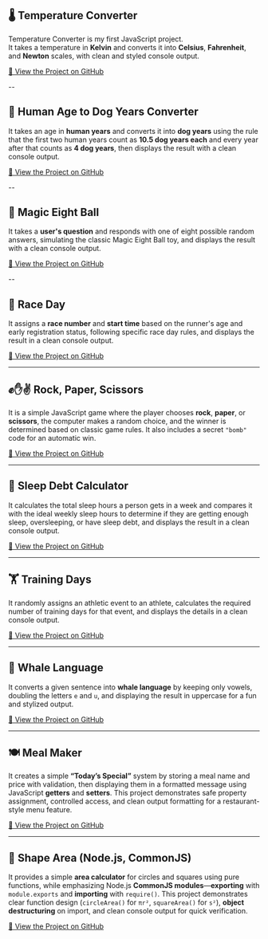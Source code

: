 

## 🌡️ Temperature Converter 

Temperature Converter is my first JavaScript project.  
It takes a temperature in **Kelvin** and converts it into **Celsius**, **Fahrenheit**, and **Newton** scales, with clean and styled console output.  

[🔗 View the Project on GitHub](https://github.com/SunilKumarPeela/TemperatureConverter/tree/main)

--

## 🐶 Human Age to Dog Years Converter

It takes an age in **human years** and converts it into **dog years** using the rule that the first two human years count as **10.5 dog years each** and every year after that counts as **4 dog years**, then displays the result with a clean console output.

[🔗 View the Project on GitHub](https://github.com/SunilKumarPeela/humanToDogAgeConverter/tree/main)

--

## 🎱 Magic Eight Ball

It takes a **user's question** and responds with one of eight possible random answers, simulating the classic Magic Eight Ball toy, and displays the result with a clean console output.

[🔗 View the Project on GitHub](https://github.com/SunilKumarPeela/MagicEightBall)

--

## 🏁 Race Day

It assigns a **race number** and **start time** based on the runner's age and early registration status, following specific race day rules, and displays the result in a clean console output.

[🔗 View the Project on GitHub](https://github.com/SunilKumarPeela/RaceGame/tree/main)

---

## ✊✋✌️ Rock, Paper, Scissors

It is a simple JavaScript game where the player chooses **rock**, **paper**, or **scissors**, the computer makes a random choice, and the winner is determined based on classic game rules. It also includes a secret `"bomb"` code for an automatic win.

[🔗 View the Project on GitHub](https://github.com/SunilKumarPeela/RockPaperScissor)

---

## 🛌 Sleep Debt Calculator

It calculates the total sleep hours a person gets in a week and compares it with the ideal weekly sleep hours to determine if they are getting enough sleep, oversleeping, or have sleep debt, and displays the result in a clean console output.

[🔗 View the Project on GitHub](https://github.com/SunilKumarPeela/SleepDebtCalculator/tree/main)

---

## 🏋️ Training Days

It randomly assigns an athletic event to an athlete, calculates the required number of training days for that event, and displays the details in a clean console output.

[🔗 View the Project on GitHub](https://github.com/SunilKumarPeela/TrainingDays/tree/main)

---

## 🐋 Whale Language

It converts a given sentence into **whale language** by keeping only vowels, doubling the letters `e` and `u`, and displaying the result in uppercase for a fun and stylized output.

[🔗 View the Project on GitHub](https://github.com/SunilKumarPeela/whaleLanguage)

---

## 🍽️ Meal Maker

It creates a simple **“Today’s Special”** system by storing a meal name and price with validation, then displaying them in a formatted message using JavaScript **getters** and **setters**. This project demonstrates safe property assignment, controlled access, and clean output formatting for a restaurant-style menu feature.

[🔗 View the Project on GitHub](https://github.com/SunilKumarPeela/MealMaker/blob/main/README.md)

---

## 🧮 Shape Area (Node.js, CommonJS)

It provides a simple **area calculator** for circles and squares using pure functions, while emphasizing Node.js **CommonJS modules**—**exporting** with `module.exports` and **importing** with `require()`. This project demonstrates clear function design (`circleArea()` for `πr²`, `squareArea()` for `s²`), **object destructuring** on import, and clean console output for quick verification.

[🔗 View the Project on GitHub](https://github.com/SunilKumarPeela/-Shape-Area-Node.js-CommonJS-Export-Import-Demo/tree/main)
